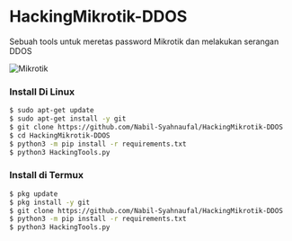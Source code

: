 # HackingMikrotik-DDOS
Sebuah tools untuk meretas password Mikrotik dan melakukan serangan DDOS


![Mikrotik](https://user-images.githubusercontent.com/97229948/163633444-01077e34-95ac-4f0d-a05a-c9b52328309b.png)

### Install Di Linux

```BASH
$ sudo apt-get update
$ sudo apt-get install -y git
$ git clone https://github.com/Nabil-Syahnaufal/HackingMikrotik-DDOS
$ cd HackingMikrotik-DDOS
$ python3 -m pip install -r requirements.txt
$ python3 HackingTools.py
```



### Install di Termux

```BASH
$ pkg update
$ pkg install -y git
$ git clone https://github.com/Nabil-Syahnaufal/HackingMikrotik-DDOS
$ python3 -m pip install -r requirements.txt
$ python3 HackingTools.py
```
